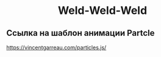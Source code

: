 <h1 align="center">Weld-Weld-Weld</h1>





## Ссылка на шаблон анимации Partcle
https://vincentgarreau.com/particles.js/
